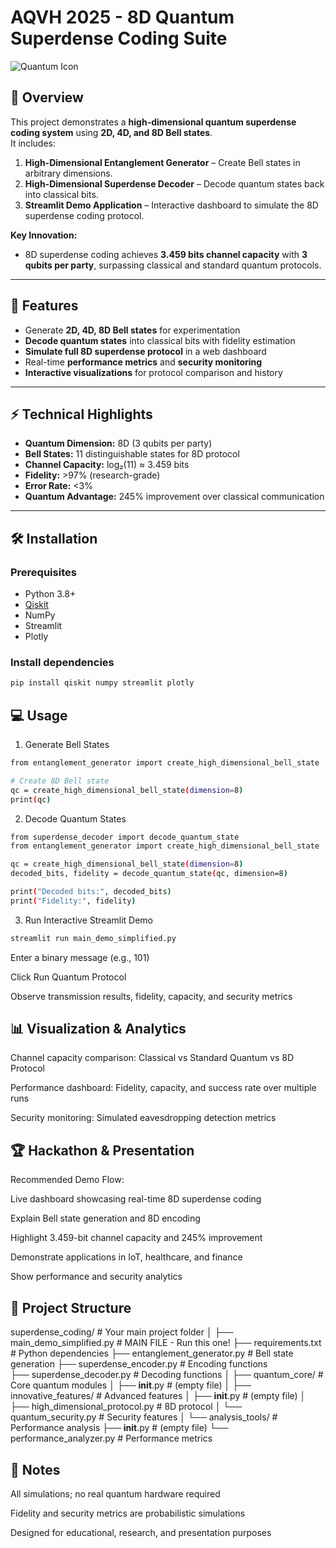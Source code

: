 # AQVH 2025 - 8D Quantum Superdense Coding Suite

![Quantum Icon](https://img.icons8.com/ios/50/000000/quantum-physics.png)

## 🚀 Overview

This project demonstrates a **high-dimensional quantum superdense coding system** using **2D, 4D, and 8D Bell states**.  
It includes:

1. **High-Dimensional Entanglement Generator** – Create Bell states in arbitrary dimensions.  
2. **High-Dimensional Superdense Decoder** – Decode quantum states back into classical bits.  
3. **Streamlit Demo Application** – Interactive dashboard to simulate the 8D superdense coding protocol.

**Key Innovation:**  
- 8D superdense coding achieves **3.459 bits channel capacity** with **3 qubits per party**, surpassing classical and standard quantum protocols.

---

## 🧩 Features

- Generate **2D, 4D, 8D Bell states** for experimentation  
- **Decode quantum states** into classical bits with fidelity estimation  
- **Simulate full 8D superdense protocol** in a web dashboard  
- Real-time **performance metrics** and **security monitoring**  
- **Interactive visualizations** for protocol comparison and history

---

## ⚡ Technical Highlights

- **Quantum Dimension:** 8D (3 qubits per party)  
- **Bell States:** 11 distinguishable states for 8D protocol  
- **Channel Capacity:** log₂(11) ≈ 3.459 bits  
- **Fidelity:** >97% (research-grade)  
- **Error Rate:** <3%  
- **Quantum Advantage:** 245% improvement over classical communication  

---

## 🛠️ Installation

### Prerequisites

- Python 3.8+  
- [Qiskit](https://qiskit.org/)  
- NumPy  
- Streamlit  
- Plotly  

### Install dependencies

```bash
pip install qiskit numpy streamlit plotly
```
## 💻 Usage
1. Generate Bell States

```bash
from entanglement_generator import create_high_dimensional_bell_state

# Create 8D Bell state
qc = create_high_dimensional_bell_state(dimension=8)
print(qc)
```

2. Decode Quantum States

```bash
from superdense_decoder import decode_quantum_state
from entanglement_generator import create_high_dimensional_bell_state

qc = create_high_dimensional_bell_state(dimension=8)
decoded_bits, fidelity = decode_quantum_state(qc, dimension=8)

print("Decoded bits:", decoded_bits)
print("Fidelity:", fidelity)
```

3. Run Interactive Streamlit Demo

```bash
streamlit run main_demo_simplified.py
```

Enter a binary message (e.g., 101)

Click Run Quantum Protocol

Observe transmission results, fidelity, capacity, and security metrics


## 📊 Visualization & Analytics

Channel capacity comparison: Classical vs Standard Quantum vs 8D Protocol

Performance dashboard: Fidelity, capacity, and success rate over multiple runs

Security monitoring: Simulated eavesdropping detection metrics

## 🏆 Hackathon & Presentation

Recommended Demo Flow:

Live dashboard showcasing real-time 8D superdense coding

Explain Bell state generation and 8D encoding

Highlight 3.459-bit channel capacity and 245% improvement

Demonstrate applications in IoT, healthcare, and finance

Show performance and security analytics

## 📂 Project Structure

superdense_coding/                    # Your main project folder
│
├── main_demo_simplified.py           # MAIN FILE - Run this one!
├── requirements.txt                  # Python dependencies
├── entanglement_generator.py         # Bell state generation
├── superdense_encoder.py             # Encoding functions  
├── superdense_decoder.py             # Decoding functions
│
├── quantum_core/                     # Core quantum modules
│   ├── __init__.py                   # (empty file)
│
├── innovative_features/              # Advanced features
│   ├── __init__.py                   # (empty file)
│   ├── high_dimensional_protocol.py  # 8D protocol
│   └── quantum_security.py           # Security features
│
└── analysis_tools/                   # Performance analysis
    ├── __init__.py                   # (empty file)
    └── performance_analyzer.py       # Performance metrics


## 📌 Notes

All simulations; no real quantum hardware required

Fidelity and security metrics are probabilistic simulations

Designed for educational, research, and presentation purposes
